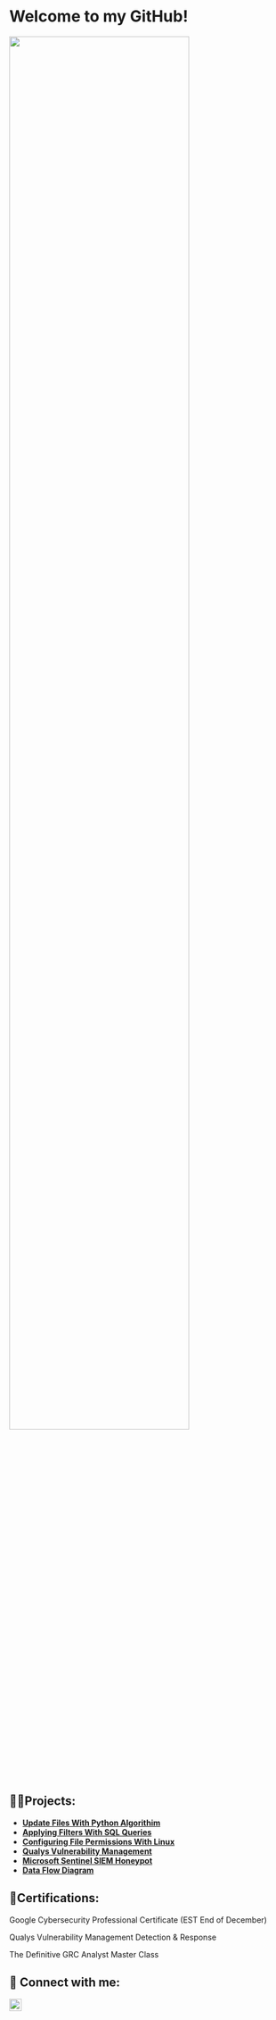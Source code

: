 <h1>Welcome to my GitHub! </h1>

<img src="https://imgur.com/M4VebCt.png" height="80%" width="80%"/>

<h2>👨‍💻Projects:</h2>

- <b>[Update Files With Python Algorithim](https://github.com/PapaCyber/PythonUpdateAlgo) </b>
- <b>[Applying Filters With SQL Queries](https://github.com/PapaCyber/SQL-Queries) </b>
- <b>[Configuring File Permissions With Linux](https://github.com/PapaCyber/FilePermissions)</b>
- <b>[Qualys Vulnerability Management](https://github.com/PapaCyber/QualysHomeLab)</b>
- <b>[Microsoft Sentinel SIEM Honeypot](https://github.com/PapaCyber/Sentinel-Lab)</b>
- <b>[Data Flow Diagram](https://github.com/PapaCyber/AcmeDataFlowDiagram)</b>
<h2>📃Certifications:</h2>

Google Cybersecurity Professional Certificate (EST End of December)

Qualys Vulnerability Management Detection & Response

The Definitive GRC Analyst Master Class


<h2> 🤳 Connect with me:</h2>

[<img align="left" alt="JoshMadakor | LinkedIn" width="22px" src="https://cdn.jsdelivr.net/npm/simple-icons@v3/icons/linkedin.svg" />][linkedin]

[linkedin]: https://linkedin.com/in/michaelspapa

<!--
**PapaCyber/PapaCyber** is a ✨ _special_ ✨ repository because its `README.md` (this file) appears on your GitHub profile.

Here are some ideas to get you started:

- 🔭 I’m currently working on ...
- 🌱 I’m currently learning ...
- 👯 I’m looking to collaborate on ...
- 🤔 I’m looking for help with ...
- 💬 Ask me about ...
- 📫 How to reach me: ...
- 😄 Pronouns: ...
- ⚡ Fun fact: ...
-->
